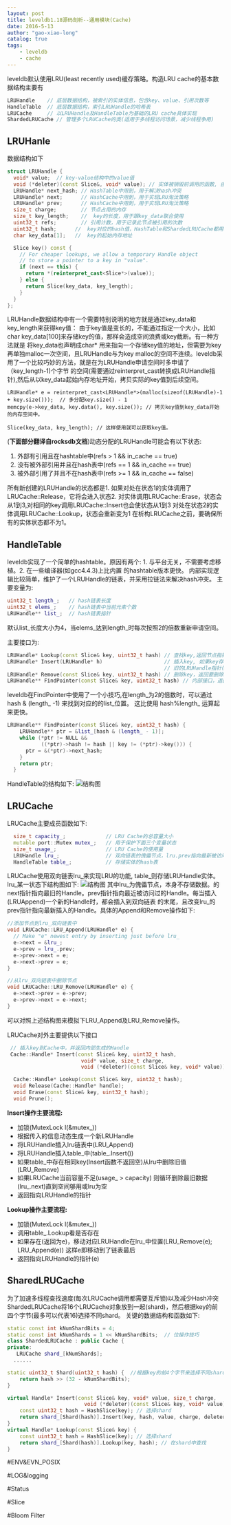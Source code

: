 ```yaml
---
layout: post
title: leveldb1.18源码剖析--通用模块(Cache)
date: 2016-5-13
author: "gao-xiao-long"
catalog: true
tags:
    - leveldb
    - cache
---
```


leveldb默认使用LRU(least recently used)缓存策略。构造LRU cache的基本数据结构主要有

```C++
LRUHandle    // 底层数据结构，被索引的实体信息，包含key、value、引用次数等
HandleTable  // 底层数据结构，索引LRUHandle的哈希表
LRUCache     // 以LRUHandle及HandleTable为基础的LRU cache具体实现
ShardedLRUCache // 管理多个LRUCache的类(适用于多线程访问场景，减少线程争用)
```

## LRUHanle

数据结构如下

```C++
struct LRUHandle {
  void* value;  // key-value结构中的value值
  void (*deleter)(const Slice&, void* value); // 实体被销毁前调用的函数, 由外部传入
  LRUHandle* next_hash; // HashTable中用到，用于解决hash冲突
  LRUHandle* next;      // HashCache中用到，用于实现LRU淘汰策略
  LRUHandle* prev;      // HashCache中用到，用于实现LRU淘汰策略
  size_t charge;        // 节点占用的内存
  size_t key_length;    //  key的长度，用于跟key_data联合使用
  uint32_t refs;        // 引用计数，用于记录此节点被引用的次数
  uint32_t hash;      //  key对应的hash值，HashTable和ShardedLRUCache都用得到
  char key_data[1];   //  key的起始内存地址

  Slice key() const {
    // For cheaper lookups, we allow a temporary Handle object
    // to store a pointer to a key in "value".
    if (next == this) {
      return *(reinterpret_cast<Slice*>(value));
    } else {
      return Slice(key_data, key_length);
    }
  }
};
```
LRUHandle数据结构中有一个需要特别说明的地方就是通过key_data和key_length来获得key值：
由于key值是变长的，不能通过指定一个大小，比如char key_data[100]来存储key的值，那样会造成空间浪费或key截断。有一种方法就是
将key_data也声明成char* 用来指向一个存储key值的地址，但需要为key再单独malloc一次空间，且LRUHandle与为key
malloc的空间不连续。leveldb采用了一个比较巧妙的方法，就是在为LRUHandle申请空间时多申请了（key_length-1)个字节
的空间(需要通过reinterpret_cast转换成LRUHandle指针),然后从以key_data起始内存地址开始，拷贝实际的key值到后续空间。

```
LRUHandle* e = reinterpret_cast<LRUHandle*>(malloc(sizeof(LRUHandle)-1 + key.size()));  // 多分配key.size() - 1
memcpy(e->key_data, key.data(), key.size()); // 拷贝key值到key_data开始的内存空间中。

Slice(key_data, key_length); // 这样使用就可以获取key值。

```

(**下面部分翻译自rocksdb文档**)动态分配的LRUHandle可能会有以下状态:

1. 外部有引用且在hashtable中(refs >  1 && in_cache == true)
2. 没有被外部引用并且在hash表中(refs == 1 && in_cache == true)
3. 被外部引用了并且不在hash表中(refs >= 1 && in_cache == false)

所有新创建的LRUHandle的状态都是1. 如果对处在状态1的实体调用了LRUCache::Release，它将会进入状态2.
对实体调用LRUCache::Erase，状态会从1到3,对相同的key调用LRUCache::Insert也会使状态从1到3
对处在状态2的实体调用LRUCache::Lookup，状态会重新变为1
在析构LRUCache之前，要确保所有的实体状态都不为1。



## HandleTable

leveldb实现了一个简单的hashtable。原因有两个: 1. 与平台无关，不需要考虑移植。2. 在一些编译器(如gcc4.4.3)上比内置
的hashtable版本更快。
内部实现逻辑比较简单，维护了一个LRUHandle的链表，并采用拉链法来解决hash冲突。
主要变量为:

```C++
uint32_t length_;   // hash链表长度
uint32_t elems_;    // hash链表中当前元素个数
LRUHandle** list_;  // hash链表指针
```
默认list_长度大小为4，当elems_达到length_时每次按照2的倍数重新申请空间。

主要接口为:

```C++
LRUHandle* Lookup(const Slice& key, uint32_t hash) // 查找key,返回节点指针
LRUHandle* Insert(LRUHandle* h)                    // 插入key, 如果key存在,返回NULL，否则返回key对应的
                                                   // 旧的LRUHandle指针(后续可以将其释放)
LRUHandle* Remove(const Slice& key, uint32_t hash) // 删除key，返回要删除的LRUHandle指针(后续可以将其释放)
LRUHandle** FindPointer(const Slice& key, uint32_t hash) // 内部接口，返回key在list_中的位置
```

leveldb在FindPointer中使用了一个小技巧,在length_为2的倍数时，可以通过 hash & (length_ -1) 来找到对应的的list_位置。
这比使用 hash%length_ 运算起来更快。

```C++
LRUHandle** FindPointer(const Slice& key, uint32_t hash) {
    LRUHandle** ptr = &list_[hash & (length_ - 1)];
    while (*ptr != NULL &&
           ((*ptr)->hash != hash || key != (*ptr)->key())) {
      ptr = &(*ptr)->next_hash;
    }
    return ptr;
  }
```
HandleTable的结构如下:
![结构图](/img/in-post/leveldb/hashtable.png)

## LRUCache

LRUCache主要成员函数如下:

```C++
  size_t capacity_;             // LRU Cache的总容量大小
  mutable port::Mutex mutex_;   // 用于保护下面三个变量状态
  size_t usage_;                // LRU Cache的使用量
  LRUHandle lru_;               // 双向链表的傀儡节点，lru.prev指向最新被访问过的实体，lru.next指向最旧的实体
  HandleTable table_;           // 存储实体的hash表
```

LRUCache使用双向链表lru_来实现LRU的功能, table_则存储LRUHandle实体。
lru_某一状态下结构图如下:
![结构图](/img/in-post/leveldb/lru.png)
其中lru_为傀儡节点，本身不存储数据。的next指针指向最旧的Handle。prev指针指向最近被访问过的Handle。每当插入(LRUAppend)一个新的Handle时，都会插入到双向链表
的末尾，且改变lru_的prev指针指向最新插入的Handle。具体的Append和Remove操作如下:

```C++
//添加节点到lru_双向链表中
void LRUCache::LRU_Append(LRUHandle* e) {
  // Make "e" newest entry by inserting just before lru_
  e->next = &lru_;
  e->prev = lru_.prev;
  e->prev->next = e;
  e->next->prev = e;
}

//从lru_双向链表中删除节点
void LRUCache::LRU_Remove(LRUHandle* e) {
  e->next->prev = e->prev;
  e->prev->next = e->next;
}
```

可以对照上述结构图来模拟下LRU_Append及LRU_Remove操作。

LRUCache对外主要提供以下接口

```C++
 // 插入key到Cache中，并返回内部生成的Handle
 Cache::Handle* Insert(const Slice& key, uint32_t hash,
                        void* value, size_t charge,
                        void (*deleter)(const Slice& key, void* value));

  Cache::Handle* Lookup(const Slice& key, uint32_t hash);
  void Release(Cache::Handle* handle);
  void Erase(const Slice& key, uint32_t hash);
  void Prune();

```

**Insert操作主要流程:**

* 加锁(MutexLock l(&mutex_))
* 根据传入的信息动态生成一个新LRUHandle
* 将LRUHandle插入lru链表中(LRU_Append)
* 将LRUHandle插入table_中(table_.Insert())
* 如果table_中存在相同key(Insert函数不返回空)从lru中删除旧值(LRU_Remove)
* 如果LRUCache当前容量不足(usage_ > capacity) 则循环删除最旧数据(lru_.next)直到空间够用或lru为空
* 返回指向LRUHandle的指针

**Lookup操作主要流程:**

* 加锁(MutexLock l(&mutex_))
* 调用table_.Lookup看是否存在
* 如果存在(返回为e)，移动对应LRUHandle在lru_中位置(LRU_Remove(e); LRU_Append(e)) 这样e即移动到了链表最后
* 返回指向LRUHandle的指针(e)

## SharedLRUCache

为了加速多线程查找速度(每次LRUCache调用都需要互斥锁)以及减少Hash冲突
ShardedLRUCache将16个LRUCache对象放到一起(shard)，然后根据key的前四个字节(最多可以代表16)选择不同shard。
关键的数据结构和函数如下:

```C++
static const int kNumShardBits = 4;
static const int kNumShards = 1 << kNumShardBits;  // 位操作技巧
class ShardedLRUCache : public Cache {
private:
   LRUCache shard_[kNumShards];
  ......

static uint32_t Shard(uint32_t hash) {  //根据key的前4个字节来选择不同shard
    return hash >> (32 - kNumShardBits);
}

virtual Handle* Insert(const Slice& key, void* value, size_t charge,
                         void (*deleter)(const Slice& key, void* value)) {
    const uint32_t hash = HashSlice(key); // 选择shard
    return shard_[Shard(hash)].Insert(key, hash, value, charge, deleter); //插入shard中
}
virtual Handle* Lookup(const Slice& key) {
    const uint32_t hash = HashSlice(key); // 选择shard
    return shard_[Shard(hash)].Lookup(key, hash); // 在shard中查找
}
```

#ENV&EVN_POSIX

#LOG&logging

#Status

#Slice

#Bloom Filter
